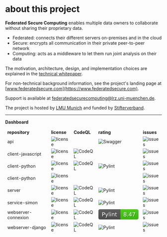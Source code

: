 # about this project

**Federated Secure Computing** enables multiple data owners to collaborate without sharing their proprietary data.

- Federated: connects their different servers on-premises and in the cloud
- Secure: encrypts all communication in their private peer-to-peer network
- Computing: acts as a middleware to let them run joint analysis on their data

The motivation, architecture, design, and implementation choices are explained in the [technical whitepaper](https://github.com/federatedsecure/whitepaper).

For non-technical background information, see the project's landing page at [www.federatedsecure.com](https://www.federatedsecure.com).

Support is available at [federatedsecurecomputing@lrz.uni-muenchen.de](mailto:federatedsecurecomputing@lrz.uni-muenchen.de).

The project is hosted by [LMU Munich](https://www.lmu.de/en/index.html) and funded by [Stifterverband](https://www.stifterverband.org/english).

---

**Dashboard**

<table>
 <thead>
  <tr>
   <td><b>repository</b></td>
   <td><b>license</b></td>
   <td><b>CodeQL</b></td>
   <td><b>rating</b></td>
   <td><b>issues</b></td>
  </tr>
  <tr>
   <td>api</td>
   <td><img alt="license" src="https://img.shields.io/github/license/federatedsecure/api" /></td>
   <td></td>
   <td><img alt="Swagger" src="https://img.shields.io/swagger/valid/3.0?specUrl=https%3A%2F%2Fraw.githubusercontent.com%2Ffederatedsecure%2Fapi%2Fmain%2Fopenapi.yaml" /></td>
   <td><img alt="issues" src="https://img.shields.io/github/issues/federatedsecure/api" /></td>
  </tr>
  <tr>
   <td>client-javascript</td>
   <td><img alt="license" src="https://img.shields.io/github/license/federatedsecure/client-javascript" /></td>
   <td><img alt="CodeQL" src="https://github.com/federatedsecure/client-javascript/workflows/CodeQL/badge.svg" /></td>
   <td></td>
   <td><img alt="issues" src="https://img.shields.io/github/issues/federatedsecure/client-javascript" /></td>
  </tr>
  <tr>
   <td>client-python</td>
   <td><img alt="license" src="https://img.shields.io/github/license/federatedsecure/client-python" /></td>
   <td><img alt="CodeQL" src="https://github.com/federatedsecure/client-python/workflows/CodeQL/badge.svg" /></td>
   <td><img alt="Pylint" src="https://raw.githubusercontent.com/federatedsecure/client-python/main/.github/badges/pylint.svg" /></td>
   <td><img alt="issues" src="https://img.shields.io/github/issues/federatedsecure/client-python" /></td>
  </tr>
   <td>client-python</td>
   <td><img alt="license" src="https://img.shields.io/github/license/federatedsecure/client-r" /></td>
   <td></td>
   <td></td>
   <td><img alt="issues" src="https://img.shields.io/github/issues/federatedsecure/client-r" /></td>
  </tr>
  <tr>
   <td>server</td>
   <td><img alt="license" src="https://img.shields.io/github/license/federatedsecure/server" /></td>
   <td><img alt="CodeQL" src="https://github.com/federatedsecure/server/workflows/CodeQL/badge.svg" /></td>
   <td><img alt="Pylint" src="https://raw.githubusercontent.com/federatedsecure/server/main/.github/badges/pylint.svg" /></td>
   <td><img alt="issues" src="https://img.shields.io/github/issues/federatedsecure/server" /></td>
  </tr>
  <tr>
   <td>service-simon</td>
   <td><img alt="license" src="https://img.shields.io/github/license/federatedsecure/service-simon" /></td>
   <td><img alt="CodeQL" src="https://github.com/federatedsecure/service-simon/workflows/CodeQL/badge.svg" /></td>
   <td><img alt="Pylint" src="https://raw.githubusercontent.com/federatedsecure/service-simon/main/.github/badges/pylint.svg" /></td>
   <td><img alt="issues" src="https://img.shields.io/github/issues/federatedsecure/service-simon" /></td>
  </tr>
  <tr>
   <td>webserver-connexion</td>
   <td><img alt="license" src="https://img.shields.io/github/license/federatedsecure/webserver-connexion" /></td>
   <td><img alt="CodeQL" src="https://github.com/federatedsecure/webserver-connexion/workflows/CodeQL/badge.svg" /></td>
   <td><img alt="Pylint" src="https://raw.githubusercontent.com/federatedsecure/webserver-connexion/main/.github/badges/pylint.svg" /></td>
   <td><img alt="issues" src="https://img.shields.io/github/issues/federatedsecure/webserver-connexion" /></td>
  </tr>
  <tr>
   <td>webserver-django</td>
   <td><img alt="license" src="https://img.shields.io/github/license/federatedsecure/webserver-django" /></td>
   <td><img alt="CodeQL" src="https://github.com/federatedsecure/webserver-django/workflows/CodeQL/badge.svg" /></td>
   <td><img alt="Pylint" src="https://raw.githubusercontent.com/federatedsecure/webserver-django/main/.github/badges/pylint.svg" /></td>
   <td><img alt="issues" src="https://img.shields.io/github/issues/federatedsecure/webserver-django" /></td>
  </tr>
 </thead>
</table>
